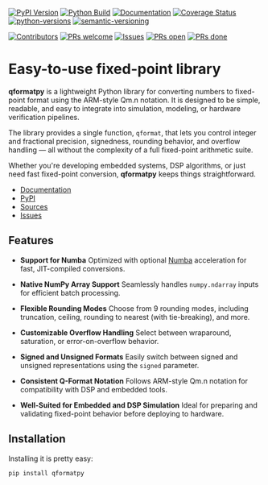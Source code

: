 
[![PyPI Version](https://badge.fury.io/py/qformatpy.svg)](https://badge.fury.io/py/qformatpy)
[![Python Build](https://github.com/ericsmacedo/qformatpy/actions/workflows/main.yml/badge.svg)](https://github.com/ericsmacedo/qformatpy/actions/workflows/main.yml)
[![Documentation](https://readthedocs.org/projects/qformatpy/badge/?version=stable)](https://qformatpy.readthedocs.io/en/stable/)
[![Coverage Status](https://coveralls.io/repos/github/ericsmacedo/qformatpy/badge.svg?branch=main)](https://coveralls.io/github/ericsmacedo/qformatpy?branch=main)
[![python-versions](https://img.shields.io/pypi/pyversions/qformatpy.svg)](https://pypi.python.org/pypi/qformatpy)
[![semantic-versioning](https://img.shields.io/badge/semver-2.0.0-green)](https://semver.org/)

[![Contributors](https://img.shields.io/github/contributors/ericsmacedo/qformatpy.svg)](https://github.com/ericsmacedo/qformatpy/graphs/contributors/)
[![PRs welcome](https://img.shields.io/badge/PRs-welcome-brightgreen.svg?style=flat-square)](https://docs.github.com/en/pull-requests/collaborating-with-pull-requests/proposing-changes-to-your-work-with-pull-requests/creating-a-pull-request)
[![Issues](https://img.shields.io/github/issues/ericsmacedo/qformatpy)](https://github.com/ericsmacedo/qformatpy/issues)
[![PRs open](https://img.shields.io/github/issues-pr/ericsmacedo/qformatpy.svg)](https://github.com/ericsmacedo/qformatpy/pulls)
[![PRs done](https://img.shields.io/github/issues-pr-closed/ericsmacedo/qformatpy.svg)](https://github.com/ericsmacedo/qformatpy/pulls?q=is%3Apr+is%3Aclosed)

# Easy-to-use fixed-point library

**qformatpy** is a lightweight Python library for converting numbers to fixed-point format using the ARM-style Qm.n notation. It is designed to be simple, readable, and easy to integrate into simulation, modeling, or hardware verification pipelines.

The library provides a single function, `qformat`, that lets you control integer and fractional precision, signedness, rounding behavior, and overflow handling — all without the complexity of a full fixed-point arithmetic suite.

Whether you're developing embedded systems, DSP algorithms, or just need fast fixed-point conversion, **qformatpy** keeps things straightforward.

- [Documentation](https://qformatpy.readthedocs.io/en/latest/)
- [PyPI](https://pypi.org/project/qformatpy/)
- [Sources](https://github.com/ericsmacedo/qformatpy)
- [Issues](https://github.com/ericsmacedo/qformatpy/issues)

## Features

- **Support for Numba**
  Optimized with optional [Numba](https://numba.pydata.org/) acceleration for fast, JIT-compiled conversions.

- **Native NumPy Array Support**
  Seamlessly handles `numpy.ndarray` inputs for efficient batch processing.

- **Flexible Rounding Modes**
  Choose from 9 rounding modes, including truncation, ceiling, rounding to nearest (with tie-breaking), and more.

- **Customizable Overflow Handling**
  Select between wraparound, saturation, or error-on-overflow behavior.

- **Signed and Unsigned Formats**
  Easily switch between signed and unsigned representations using the `signed` parameter.

- **Consistent Q-Format Notation**
  Follows ARM-style Qm.n notation for compatibility with DSP and embedded tools.

- **Well-Suited for Embedded and DSP Simulation**
  Ideal for preparing and validating fixed-point behavior before deploying to hardware.

## Installation

Installing it is pretty easy:

```bash
pip install qformatpy
```
